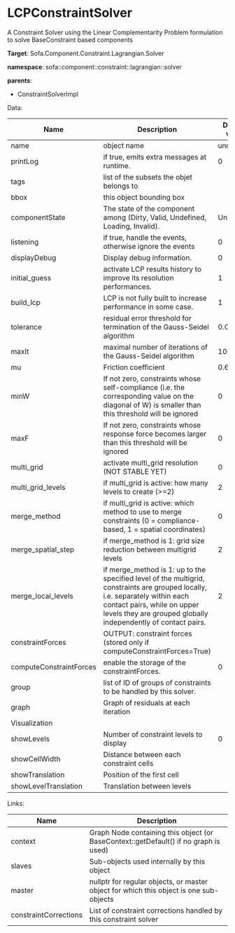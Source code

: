 # LCPConstraintSolver

A Constraint Solver using the Linear Complementarity Problem formulation to solve BaseConstraint based components


__Target__: Sofa.Component.Constraint.Lagrangian.Solver

__namespace__: sofa::component::constraint::lagrangian::solver

__parents__: 

- ConstraintSolverImpl

Data: 

<table>
<thead>
    <tr>
        <th>Name</th>
        <th>Description</th>
        <th>Default value</th>
    </tr>
</thead>
<tbody>
	<tr>
		<td>name</td>
		<td>
object name
</td>
		<td>unnamed</td>
	</tr>
	<tr>
		<td>printLog</td>
		<td>
if true, emits extra messages at runtime.
</td>
		<td>0</td>
	</tr>
	<tr>
		<td>tags</td>
		<td>
list of the subsets the objet belongs to
</td>
		<td></td>
	</tr>
	<tr>
		<td>bbox</td>
		<td>
this object bounding box
</td>
		<td></td>
	</tr>
	<tr>
		<td>componentState</td>
		<td>
The state of the component among (Dirty, Valid, Undefined, Loading, Invalid).
</td>
		<td>Undefined</td>
	</tr>
	<tr>
		<td>listening</td>
		<td>
if true, handle the events, otherwise ignore the events
</td>
		<td>0</td>
	</tr>
	<tr>
		<td>displayDebug</td>
		<td>
Display debug information.
</td>
		<td>0</td>
	</tr>
	<tr>
		<td>initial_guess</td>
		<td>
activate LCP results history to improve its resolution performances.
</td>
		<td>1</td>
	</tr>
	<tr>
		<td>build_lcp</td>
		<td>
LCP is not fully built to increase performance in some case.
</td>
		<td>1</td>
	</tr>
	<tr>
		<td>tolerance</td>
		<td>
residual error threshold for termination of the Gauss-Seidel algorithm
</td>
		<td>0.001</td>
	</tr>
	<tr>
		<td>maxIt</td>
		<td>
maximal number of iterations of the Gauss-Seidel algorithm
</td>
		<td>1000</td>
	</tr>
	<tr>
		<td>mu</td>
		<td>
Friction coefficient
</td>
		<td>0.6</td>
	</tr>
	<tr>
		<td>minW</td>
		<td>
If not zero, constraints whose self-compliance (i.e. the corresponding value on the diagonal of W) is smaller than this threshold will be ignored
</td>
		<td>0</td>
	</tr>
	<tr>
		<td>maxF</td>
		<td>
If not zero, constraints whose response force becomes larger than this threshold will be ignored
</td>
		<td>0</td>
	</tr>
	<tr>
		<td>multi_grid</td>
		<td>
activate multi_grid resolution (NOT STABLE YET)
</td>
		<td>0</td>
	</tr>
	<tr>
		<td>multi_grid_levels</td>
		<td>
if multi_grid is active: how many levels to create (&gt;=2)
</td>
		<td>2</td>
	</tr>
	<tr>
		<td>merge_method</td>
		<td>
if multi_grid is active: which method to use to merge constraints (0 = compliance-based, 1 = spatial coordinates)
</td>
		<td>0</td>
	</tr>
	<tr>
		<td>merge_spatial_step</td>
		<td>
if merge_method is 1: grid size reduction between multigrid levels
</td>
		<td>2</td>
	</tr>
	<tr>
		<td>merge_local_levels</td>
		<td>
if merge_method is 1: up to the specified level of the multigrid, constraints are grouped locally, i.e. separately within each contact pairs, while on upper levels they are grouped globally independently of contact pairs.
</td>
		<td>2</td>
	</tr>
	<tr>
		<td>constraintForces</td>
		<td>
OUTPUT: constraint forces (stored only if computeConstraintForces=True)
</td>
		<td></td>
	</tr>
	<tr>
		<td>computeConstraintForces</td>
		<td>
enable the storage of the constraintForces.
</td>
		<td>0</td>
	</tr>
	<tr>
		<td>group</td>
		<td>
list of ID of groups of constraints to be handled by this solver.
</td>
		<td></td>
	</tr>
	<tr>
		<td>graph</td>
		<td>
Graph of residuals at each iteration
</td>
		<td></td>
	</tr>
	<tr>
		<td colspan="3">Visualization</td>
	</tr>
	<tr>
		<td>showLevels</td>
		<td>
Number of constraint levels to display
</td>
		<td>0</td>
	</tr>
	<tr>
		<td>showCellWidth</td>
		<td>
Distance between each constraint cells
</td>
		<td></td>
	</tr>
	<tr>
		<td>showTranslation</td>
		<td>
Position of the first cell
</td>
		<td></td>
	</tr>
	<tr>
		<td>showLevelTranslation</td>
		<td>
Translation between levels
</td>
		<td></td>
	</tr>

</tbody>
</table>

Links: 

| Name | Description |
| ---- | ----------- |
|context|Graph Node containing this object (or BaseContext::getDefault() if no graph is used)|
|slaves|Sub-objects used internally by this object|
|master|nullptr for regular objects, or master object for which this object is one sub-objects|
|constraintCorrections|List of constraint corrections handled by this constraint solver|




